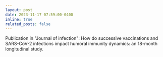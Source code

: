 ```yaml
---
layout: post
date: 2023-11-17 07:59:00-0400
inline: true
related_posts: false
---
```


Publication in "Journal of infection": How do successive vaccinations and SARS-CoV-2 infections impact humoral immunity dynamics: an 18-month longitudinal study.
